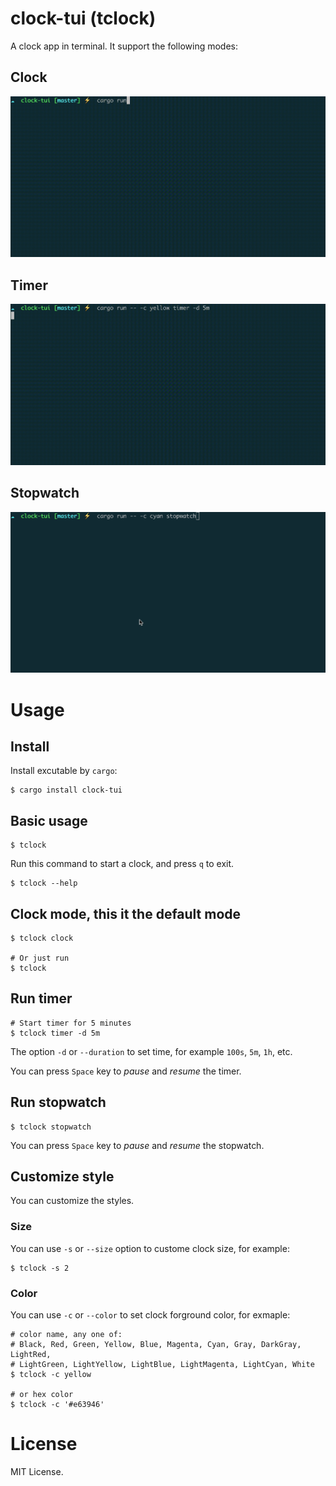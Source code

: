 # clock-tui (tclock)

A clock app in terminal. It support the following modes:

## Clock

![clock](/assets/demo-clock-mode.gif)

## Timer

![timer](/assets/demo-timer-mode.gif)

## Stopwatch

![stopwatch](/assets/demo-stopwatch-mode.gif)

# Usage

## Install

Install excutable by `cargo`:

```shell
$ cargo install clock-tui
```

## Basic usage

```shell
$ tclock
```
Run this command to start a clock, and press `q` to exit.

```shell
$ tclock --help
```

## Clock mode, this it the default mode

```shell
$ tclock clock

# Or just run
$ tclock
```

## Run timer

```shell
# Start timer for 5 minutes
$ tclock timer -d 5m
```

The option `-d` or `--duration` to set time, for example `100s`, `5m`, `1h`, etc.

You can press `Space` key to _pause_ and _resume_ the timer.

## Run stopwatch

```shell
$ tclock stopwatch
```

You can press `Space` key to _pause_ and _resume_ the stopwatch.

## Customize style

You can customize the styles.

### Size

You can use `-s` or `--size` option to custome clock size, for example:

```shell
$ tclock -s 2
```

### Color

You can use `-c` or `--color` to set clock forground color, for exmaple:

```shell
# color name, any one of: 
# Black, Red, Green, Yellow, Blue, Magenta, Cyan, Gray, DarkGray, LightRed,
# LightGreen, LightYellow, LightBlue, LightMagenta, LightCyan, White
$ tclock -c yellow

# or hex color
$ tclock -c '#e63946'
```

# License

MIT License.
